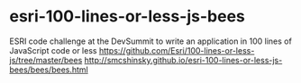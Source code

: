 esri-100-lines-or-less-js-bees
==============================

ESRI code challenge at the DevSummit to write an application in 100 lines of JavaScript code or less https://github.com/Esri/100-lines-or-less-js/tree/master/bees
http://smcshinsky.github.io/esri-100-lines-or-less-js-bees/bees/bees.html
